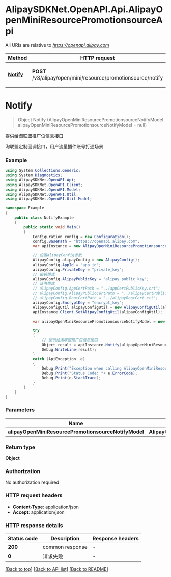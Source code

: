 # AlipaySDKNet.OpenAPI.Api.AlipayOpenMiniResourcePromotionsourceApi

All URIs are relative to *https://openapi.alipay.com*

Method | HTTP request | Description
------------- | ------------- | -------------
[**Notify**](AlipayOpenMiniResourcePromotionsourceApi.md#notify) | **POST** /v3/alipay/open/mini/resource/promotionsource/notify | 提供给淘联盟推广位信息接口


<a name="notify"></a>
# **Notify**
> Object Notify (AlipayOpenMiniResourcePromotionsourceNotifyModel alipayOpenMiniResourcePromotionsourceNotifyModel = null)

提供给淘联盟推广位信息接口

淘联盟定制回调接口，用户流量插件账号打通场景

### Example
```csharp
using System.Collections.Generic;
using System.Diagnostics;
using AlipaySDKNet.OpenAPI.Api;
using AlipaySDKNet.OpenAPI.Client;
using AlipaySDKNet.OpenAPI.Model;
using AlipaySDKNet.OpenAPI.Util;
using AlipaySDKNet.OpenAPI.Util.Model;

namespace Example
{
    public class NotifyExample
    {
        public static void Main()
        {
            Configuration config = new Configuration();
            config.BasePath = "https://openapi.alipay.com";
            var apiInstance = new AlipayOpenMiniResourcePromotionsourceApi(config);

            // 设置alipayConfig参数
            AlipayConfig alipayConfig = new AlipayConfig();
            alipayConfig.AppId = "app_id";
            alipayConfig.PrivateKey = "private_key";
            // 密钥模式
            alipayConfig.AlipayPublicKey = "alipay_public_key";
            // 证书模式
            // alipayConfig.AppCertPath = "../appCertPublicKey.crt";
            // alipayConfig.AlipayPublicCertPath = "../alipayCertPublicKey_RSA2.crt";
            // alipayConfig.RootCertPath = "../alipayRootCert.crt";
            alipayConfig.EncryptKey = "encrypt_key";
            AlipayConfigUtil alipayConfigUtil = new AlipayConfigUtil(alipayConfig);
            apiInstance.Client.SetAlipayConfigUtil(alipayConfigUtil);

            var alipayOpenMiniResourcePromotionsourceNotifyModel = new AlipayOpenMiniResourcePromotionsourceNotifyModel(); // AlipayOpenMiniResourcePromotionsourceNotifyModel |  (optional) 

            try
            {
                // 提供给淘联盟推广位信息接口
                Object result = apiInstance.Notify(alipayOpenMiniResourcePromotionsourceNotifyModel);
                Debug.WriteLine(result);
            }
            catch (ApiException  e)
            {
                Debug.Print("Exception when calling AlipayOpenMiniResourcePromotionsourceApi.Notify: " + e.Message );
                Debug.Print("Status Code: "+ e.ErrorCode);
                Debug.Print(e.StackTrace);
            }
        }
    }
}
```

### Parameters

Name | Type | Description  | Notes
------------- | ------------- | ------------- | -------------
 **alipayOpenMiniResourcePromotionsourceNotifyModel** | **AlipayOpenMiniResourcePromotionsourceNotifyModel**|  | [optional] 

### Return type

**Object**

### Authorization

No authorization required

### HTTP request headers

 - **Content-Type**: application/json
 - **Accept**: application/json


### HTTP response details
| Status code | Description | Response headers |
|-------------|-------------|------------------|
| **200** | common response |  -  |
| **0** | 请求失败 |  -  |

[[Back to top]](#) [[Back to API list]](../README.md#documentation-for-api-endpoints) [[Back to README]](../README.md)

